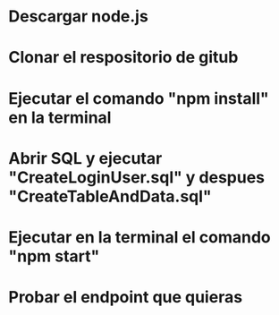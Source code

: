 # Descargar node.js
# Clonar el respositorio de gitub
# Ejecutar el comando "npm install" en la terminal
# Abrir SQL y ejecutar "CreateLoginUser.sql" y despues "CreateTableAndData.sql"
# Ejecutar en la terminal el comando "npm start"
# Probar el endpoint que quieras
